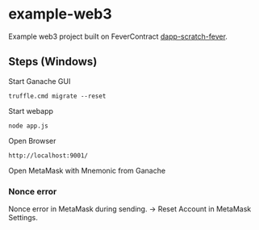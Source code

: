 # example-web3

Example web3 project built on FeverContract [dapp-scratch-fever](https://github.com/okwme/dapp-scratch-fever).

## Steps (Windows)

 Start Ganache GUI
    
    truffle.cmd migrate --reset
    
Start webapp
    
    node app.js
    
Open Browser 
    
    http://localhost:9001/


Open MetaMask with Mnemonic from Ganache
    


### Nonce error

Nonce error in MetaMask during sending. -> Reset Account in MetaMask Settings.
	

